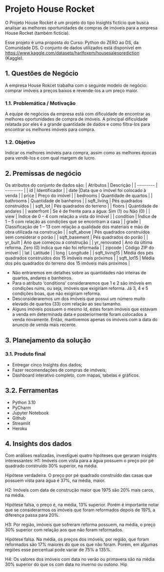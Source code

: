 # Projeto House Rocket
O Projeto House Rocket é um projeto do tipo Insights fictício que busca analisar as melhores oportunidades de compras de imóveis para a empresa House Rocket (também fictícia). 

Esse projeto é uma proposta do Curso: Python do ZERO ao DS, da Comunidade DS. O conjunto de dados utilizados está disponível em https://www.kaggle.com/datasets/harlfoxem/housesalesprediction (Kaggle). 


## 1.	Questões de Negócio
A empresa House Rokcet trabalha com o seguinte modelo de negócio: comprar imóveis a preços baixos e revende-los a um preço maior. 
### 1.1.	Problemática / Motivação
A equipe de negócios da empresa está com dificuldade de encontrar as melhores oportunidades de compra de imóveis. A principal dificuldade relatada por eles é a grande quantidade de dados e como filtra-los para encontrar os melhores imóveis para compra.
### 1.2.	Objetivo
Indicar os melhores imóveis para compra, assim como as melhores épocas para vendê-los e com qual margem de lucro.

## 2.	Premissas de negócio
Os atributos do conjunto de dados são:
| Atributos |	Descrição |
| --------- | --------- |
| id | Identificador |
| date |Data que o imóvel foi colocado à venda |
| price	| Preço do imóvel |
| bedrooms	| Quantidade de quartos |
| bathrooms |	Quantidade de banheiros |
| sqft_living	| Pés quadrados construídos |
| sqft_lot |	Pés quadrados do terreno |
| floors	| Quantidade de andares |
| waterfront	| Se é de frente para a água: Sim (1) ou Não (0) |
| view |	Índice de 0 – 4 com relação a vista do imóvel |
| condition	| Índice de 1 – 5 com relação as condições que se encontram a casa |
| grade |	Classificação de 1 – 13 com relação a qualidade dos materiais e mão de obra utilizada na construção |
| sqft_above	| Pés quadrados construídos sem considerar o porão |
| sqft_basement |	Pés quadrados do porão |
| yr_built	| Ano que começou a construção |
| yr_renovated	| Ano da última reforma. Zero (0) indica que não foi reformada |
| zipcode | Código ZIP do imóvel |
| lat	| Latitude |
| long | Longitude |
| sqft_living15	| Média dos pés quadrados construídos dos 15 imóveis mais próximos |
| sqft_lot15 |	Média dos pés quadrados do terreno dos 15 imóveis mais próximos |

- Não entraremos em detalhes sobre as quantidades não inteiras de quartos, andares e banheiros.
- Para o atributo ‘conditions’ consideraremos que 1 e 2 são imóveis em condições ruins, ou seja, imóveis que exigiriam reforma. Já 3, 4 e 5 condições boas, que não exigiriam reforma.
- Desconsideraremos um dos imóveis que possui um número muito elevado de quartos (33) com relação ao seu tamanho.
- Alguns imóveis possuem o mesmo Id, estes foram imóveis que estavam a venda em determinada data e posteriormente foram colocados a venda novamente. Então, mantivemos apenas os imóveis com a data do anuncio de venda mais recente.

## 3.	Planejamento da solução

### 3.1.	Produto final
- Entregar cinco Insights dos dados;
- Fazer recomendações de compras de imóveis;
- Dashboard interativo completo, com mapas, tabelas e gráficos.


## 3.2.	Ferramentas
- Python 3.10
- PyCharm
- Jupyter Notebook
- Github
- Streamlit
- Heroku

## 4.	Insights dos dados
Com análises realizadas, investiguei quatro hipóteses que geraram insights interessantes:
H1: Imóveis com vista para a água possuem o preço por pé quadrado construído 30% superior, na média.

Hipótese verdadeira. O preço por pé quadrado construído das casas que possuem vista para água é 37%, na média, maior.

H2: Imóveis com data de construção maior que 1975 são 20% mais caros, na média.

Hipótese falsa, o preço é, na média, 13% superior. Porém é importante notar que se considerarmos os imóveis que foram reformados depois de 1975, a diferença passa para 20%.

H3: Por região, imóveis que sofreram reforma possuem, na média, o preço 30% superior com relação aos que não foram reformados.

Hipótese falsa. Na média, os preços dos imóveis, por região, que foram reformados são 17% maiores do que os que não foram. Porém, em algumas regiões esse percentual pode variar de 75% a 135%.

H4: Os valores dos imóveis com data no verão ou primavera são na média 30% superior do que os com data no inverno ou outono.
Hip



